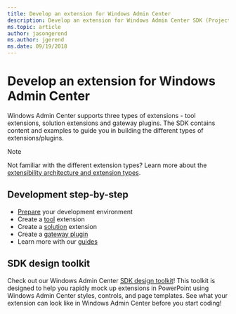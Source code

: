 ```yaml
---
title: Develop an extension for Windows Admin Center
description: Develop an extension for Windows Admin Center SDK (Project Honolulu)
ms.topic: article
author: jasongerend
ms.author: jgerend
ms.date: 09/19/2018
---
```


# Develop an extension for Windows Admin Center

Windows Admin Center supports three types of extensions - tool extensions, solution extensions and gateway plugins. The SDK contains content and examples to guide you in building the different types of extensions/plugins.

> [!NOTE]
> Not familiar with the different extension types? Learn more about the [extensibility architecture and extension types](understand-extensions.md).

## Development step-by-step

- [Prepare](prepare-development-environment.md) your development environment
- Create a [tool](develop-tool.md) extension
- Create a [solution](develop-solution.md) extension
- Create a [gateway plugin](develop-gateway-plugin.md)
- Learn more with our [guides](guides.md)

## SDK design toolkit

Check out our Windows Admin Center [SDK design toolkit](https://github.com/Microsoft/windows-admin-center-sdk/blob/master/WindowsAdminCenterDesignToolkit.zip)! This toolkit is designed to help you rapidly mock up extensions in PowerPoint using Windows Admin Center styles, controls, and page templates. See what your extension can look like in Windows Admin Center before you start coding!
